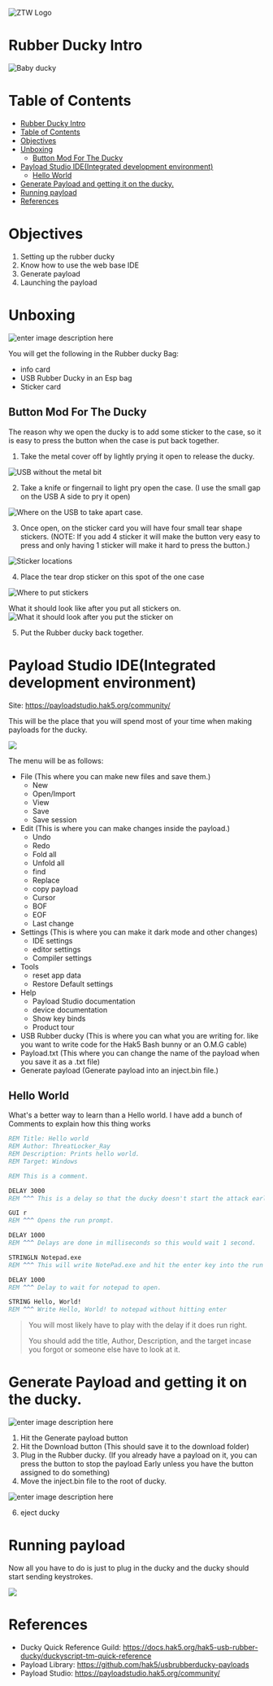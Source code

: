 ![ZTW Logo](../Assets/Hacking_Labs_graphics_ztw_logo_med_1.png)

# Rubber Ducky Intro

![Baby ducky](../Assets/Intro_to_Rubber_ducky/baby_ducky_200x200.png)

# Table of Contents

- [Rubber Ducky Intro](#rubber-ducky-intro)
- [Table of Contents](#table-of-contents)
- [Objectives](#objectives)
- [Unboxing](#unboxing)
  - [Button Mod For The Ducky](#button-mod-for-the-ducky)
- [Payload Studio IDE(Integrated development environment)](#payload-studio-ideintegrated-development-environment)
  - [Hello World](#hello-world)
- [Generate Payload and getting it on the ducky.](#generate-payload-and-getting-it-on-the-ducky)
- [Running payload](#running-payload)
- [References](#references)

# Objectives

1. Setting up the rubber ducky
2. Know how to use the web base IDE
3. Generate payload
4. Launching the payload

# Unboxing

![enter image description here](../Assets/Intro_to_Rubber_ducky/Screenshot_2024-01-26_150431.png)

You will get the following in the Rubber ducky Bag:

- info card
- USB Rubber Ducky in an Esp bag
- Sticker card

## Button Mod For The Ducky

The reason why we open the ducky is to add some sticker to the case, so it is
easy to press the button when the case is put back together.

1. Take the metal cover off by lightly prying it open to release the ducky.

  ![USB without the metal bit](../Assets/Intro_to_Rubber_ducky/Screenshot_2024-01-26_150513.png)

2. Take a knife or fingernail to light pry open the case. (I use the small gap
  on the USB A side to pry it open)

  ![Where on the USB to take apart case.](../Assets/Intro_to_Rubber_ducky/Screenshot_2024-01-26_150500.png)

3. Once open, on the sticker card you will have four small tear shape stickers.
  (NOTE: If you add 4 sticker it will make the button very easy to press and
  only having 1 sticker will make it hard to press the button.)

  ![Sticker locations](../Assets/Intro_to_Rubber_ducky/Screenshot_2024-01-26_150538.png)

4. Place the tear drop sticker on this spot of the one case

  ![Where to put stickers](../Assets/Intro_to_Rubber_ducky/Screenshot_2024-02-15_183919.png)

  What it should look like after you put all stickers on.
  ![What it should look after you put the sticker on](../Assets/Intro_to_Rubber_ducky/Screenshot_2024-02-15_183946.png) 

5. Put the Rubber ducky back together.

# Payload Studio IDE(Integrated development environment)

Site: https://payloadstudio.hak5.org/community/

This will be the place that you will spend most of your time when making
payloads for the ducky.

![](../Assets/Intro_to_Rubber_ducky/Screenshot_2024-01-26_155329.png)

The menu will be as follows:

- File (This where you can make new files and save them.)
  -	New
  - Open/Import
  - View
  - Save
  - Save session
- Edit (This is where you can make changes inside the payload.)
	- Undo
	- Redo
	- Fold all
	- Unfold all
	- find
	- Replace
	- copy payload
	- Cursor
	- BOF
	- EOF
	- Last change
- Settings (This is where you can make it dark mode and other changes)
	- IDE settings
	- editor settings
	- Compiler settings
- Tools
	- reset app data
	- Restore Default settings
- Help
	- Payload Studio documentation
	- device documentation
	- Show key binds
	- Product tour
- USB Rubber ducky (This is where you can what you are writing for. like you
  want to write code for the Hak5 Bash bunny or an O.M.G cable)
- Payload.txt (This where you can change the name of the payload when you save
  it as a .txt file)
- Generate payload (Generate payload into an inject.bin file.)

## Hello World

What's a better way to learn than a Hello world.
I have add a bunch of Comments to explain how this thing works

```bat
REM Title: Hello world
REM Author: ThreatLocker_Ray
REM Description: Prints hello world.
REM Target: Windows

REM This is a comment.

DELAY 3000
REM ^^^ This is a delay so that the ducky doesn't start the attack early when you plug it in. This Delay waits 3 seconds.

GUI r
REM ^^^ Opens the run prompt.

DELAY 1000
REM ^^^ Delays are done in milliseconds so this would wait 1 second.

STRINGLN Notepad.exe
REM ^^^ This will write NotePad.exe and hit the enter key into the run prompt.

DELAY 1000
REM ^^^ Delay to wait for notepad to open.

STRING Hello, World!
REM ^^^ Write Hello, World! to notepad without hitting enter
```

> You will most likely have to play with the delay if it does run right.
>
> You should add the title, Author, Description, and the target incase you
> forgot or someone else have to look at it.

# Generate Payload and getting it on the ducky.

![enter image description here](../Assets/Intro_to_Rubber_ducky/Screenshot_2024-02-13_101649.png)

1. Hit the Generate payload button
2. Hit the Download button (This should save it to the download folder)
3. Plug in the Rubber ducky. (If you already have a payload on it, you can
  press the button to stop the payload Early unless you have the button
  assigned to do something)
4. Move the inject.bin file to the root of ducky.
   
  ![enter image description here](../Assets/Intro_to_Rubber_ducky/Screenshot_2024-01-26_150707.png)

6. eject ducky

# Running payload

Now all you have to do is just to plug in the ducky and the ducky should start
sending keystrokes.

![](../Assets/Intro_to_Rubber_ducky/Screenshot_2024-01-26_150640.png)

# References

* Ducky Quick Reference Guild: https://docs.hak5.org/hak5-usb-rubber-ducky/duckyscript-tm-quick-reference
* Payload Library: https://github.com/hak5/usbrubberducky-payloads
* Payload Studio: https://payloadstudio.hak5.org/community/
